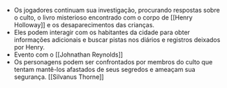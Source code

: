 
- Os jogadores continuam sua investigação, procurando respostas sobre o culto, o livro misterioso encontrado com o corpo de [[Henry Holloway]] e os desaparecimentos das crianças.
- Eles podem interagir com os habitantes da cidade para obter informações adicionais e buscar pistas nos diários e registros deixados por Henry.
- Evento com o [[Johnathan Reynolds]]
- Os personagens podem ser confrontados por membros do culto que tentam mantê-los afastados de seus segredos e ameaçam sua segurança. [[Silvanus Thorne]]
